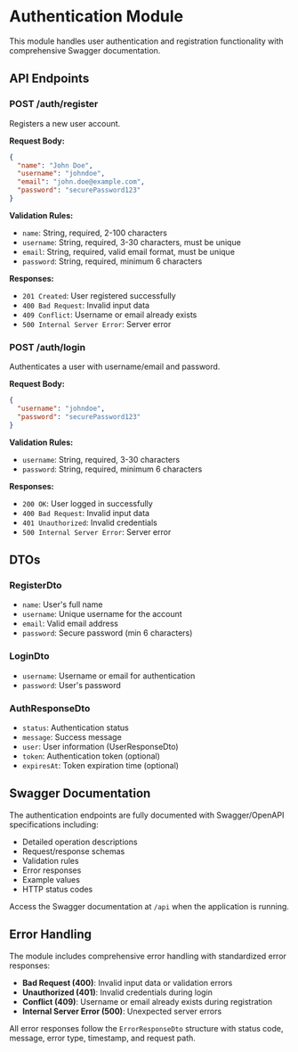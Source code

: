 # Authentication Module

This module handles user authentication and registration functionality with comprehensive Swagger documentation.

## API Endpoints

### POST /auth/register

Registers a new user account.

**Request Body:**
```json
{
  "name": "John Doe",
  "username": "johndoe",
  "email": "john.doe@example.com",
  "password": "securePassword123"
}
```

**Validation Rules:**
- `name`: String, required, 2-100 characters
- `username`: String, required, 3-30 characters, must be unique
- `email`: String, required, valid email format, must be unique
- `password`: String, required, minimum 6 characters

**Responses:**
- `201 Created`: User registered successfully
- `400 Bad Request`: Invalid input data
- `409 Conflict`: Username or email already exists
- `500 Internal Server Error`: Server error

### POST /auth/login

Authenticates a user with username/email and password.

**Request Body:**
```json
{
  "username": "johndoe",
  "password": "securePassword123"
}
```

**Validation Rules:**
- `username`: String, required, 3-30 characters
- `password`: String, required, minimum 6 characters

**Responses:**
- `200 OK`: User logged in successfully
- `400 Bad Request`: Invalid input data
- `401 Unauthorized`: Invalid credentials
- `500 Internal Server Error`: Server error

## DTOs

### RegisterDto
- `name`: User's full name
- `username`: Unique username for the account
- `email`: Valid email address
- `password`: Secure password (min 6 characters)

### LoginDto
- `username`: Username or email for authentication
- `password`: User's password

### AuthResponseDto
- `status`: Authentication status
- `message`: Success message
- `user`: User information (UserResponseDto)
- `token`: Authentication token (optional)
- `expiresAt`: Token expiration time (optional)

## Swagger Documentation

The authentication endpoints are fully documented with Swagger/OpenAPI specifications including:

- Detailed operation descriptions
- Request/response schemas
- Validation rules
- Error responses
- Example values
- HTTP status codes

Access the Swagger documentation at `/api` when the application is running.

## Error Handling

The module includes comprehensive error handling with standardized error responses:

- **Bad Request (400)**: Invalid input data or validation errors
- **Unauthorized (401)**: Invalid credentials during login
- **Conflict (409)**: Username or email already exists during registration
- **Internal Server Error (500)**: Unexpected server errors

All error responses follow the `ErrorResponseDto` structure with status code, message, error type, timestamp, and request path. 